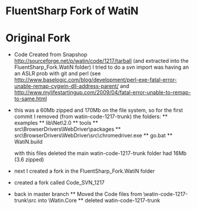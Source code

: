 FluentSharp Fork of WatiN
=======

Original Fork
=====
* Code Created from Snapshop http://sourceforge.net/p/watin/code/1217/tarball (and extracted into the FluentSharp_Fork.WatiN folder)
  I tried to do a svn import was having an an ASLR prob with git and perl (see http://www.baselogic.com/blog/development/perl-exe-fatal-error-unable-remap-cygwin-dll-address-parent/ and http://www.mylifestartingup.com/2009/04/fatal-error-unable-to-remap-to-same.html 
* this was a 60Mb zipped and 170Mb on the file system, so for the first commit I removed (from watin-code-1217-trunk) the folders:
** examples
** lib\Net\2.0
** tools
** src\BrowserDrivers\WebDriver\packages
** src\BrowserDrivers\WebDriver\src\chromedriver.exe
** go.bat
** WatiN.build


  with this files deleted the main watin-code-1217-trunk folder had 16Mb (3.6 zipped)

* next I created a fork in the FluentSharp_Fork.WatiN folder
* created a fork called Code_SVN_1217
* back in master branch
** Moved the Code files from \watin-code-1217-trunk\src into \Watin.Core
** deleted watin-code-1217-trunk
